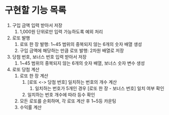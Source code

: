 # 구현할 기능 목록
1. 구입 금액 입력 받아서 저장
   1. 1,000원 단위로만 입력 가능하도록 예외 처리
2. 로또 발행
   1. 로또 한 장 발행: 1~45 범위의 중복되지 않는 6개의 숫자 배열 생성
   2. 구입 금액에 해당하는 만큼 로또 발행: 2차원 배열로 저장
3. 당첨 번호, 보너스 번호 입력 받아서 저장
   1. 1~45 범위의 중복되지 않는 6개의 숫자 배열, 보너스 숫자 변수 생성
4. 로또 당첨 계산
   1. 로또 한 장 계산
      1. [로또 <-> 당첨 번호] 일치하는 번호의 개수 계산
         1. 일치하는 번호가 5개인 경우 [로또 한 장 - 보너스 번호] 일치 여부 확인
      2. 일치하는 번호 개수에 따라 등수 확인
   2. 모든 로또를 순회하며, 각 로또 계산 후 1~5등 카운팅
   3. 수익률 계산